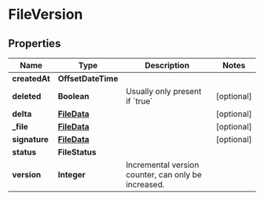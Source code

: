 

# FileVersion



## Properties

| Name | Type | Description | Notes |
|------------ | ------------- | ------------- | -------------|
|**createdAt** | **OffsetDateTime** |  |  |
|**deleted** | **Boolean** | Usually only present if &#x60;true&#x60; |  [optional] |
|**delta** | [**FileData**](FileData.md) |  |  [optional] |
|**_file** | [**FileData**](FileData.md) |  |  [optional] |
|**signature** | [**FileData**](FileData.md) |  |  [optional] |
|**status** | **FileStatus** |  |  |
|**version** | **Integer** | Incremental version counter, can only be increased. |  |




